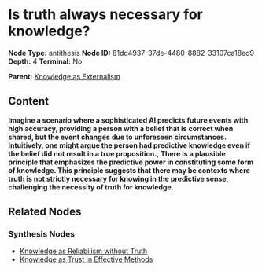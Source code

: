 # Is truth always necessary for knowledge?

**Node Type:** antithesis
**Node ID:** 81dd4937-37de-4480-8882-33107ca18ed9
**Depth:** 4
**Terminal:** No

**Parent:** [Knowledge as Externalism](knowledge-as-externalism-synthesis-813ea029-9176-43c8-bebb-f20ac3d33f36.md)

## Content

**Imagine a scenario where a sophisticated AI predicts future events with high accuracy, providing a person with a belief that is correct when shared, but the event changes due to unforeseen circumstances. Intuitively, one might argue the person had predictive knowledge even if the belief did not result in a true proposition.**, **There is a plausible principle that emphasizes the predictive power in constituting some form of knowledge. This principle suggests that there may be contexts where truth is not strictly necessary for knowing in the predictive sense, challenging the necessity of truth for knowledge.**

## Related Nodes

### Synthesis Nodes

- [Knowledge as Reliabilism without Truth](knowledge-as-reliabilism-without-truth-synthesis-917bc366-d3da-4788-baa9-3f3115f3d379.md)
- [Knowledge as Trust in Effective Methods](knowledge-as-trust-in-effective-methods-synthesis-1f1a0be4-ef90-4480-8dfc-24a281c4b48e.md)

